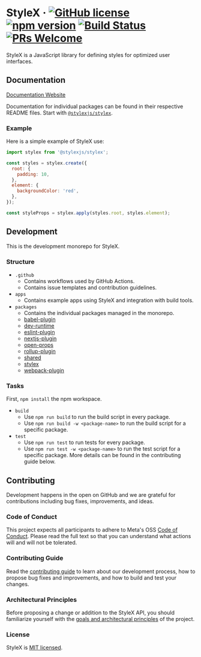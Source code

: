 # StyleX &middot; [![GitHub license](https://img.shields.io/badge/license-MIT-blue.svg)](https://github.com/facebook/stylex/blob/main/LICENSE) [![npm version](https://img.shields.io/npm/v/@stylexjs/stylex.svg?style=flat)](https://www.npmjs.com/package/@stylexjs/stylex) [![Build Status](https://github.com/facebook/stylex/workflows/tests/badge.svg)](https://github.com/facebook/stylex/actions) [![PRs Welcome](https://img.shields.io/badge/PRs-welcome-brightgreen.svg)](https://github.com/facebook/stylex/blob/main/.github/CONTRIBUTING.md)

StyleX is a JavaScript library for defining styles for optimized user
interfaces.

## Documentation

[Documentation Website](https://stylexjs.com)

Documentation for individual packages can be found in their respective README
files. Start with
[`@stylexjs/stylex`](https://github.com/facebook/stylex/blob/main/packages/stylex).

### Example

Here is a simple example of StyleX use:

```js
import stylex from '@stylexjs/stylex';

const styles = stylex.create({
  root: {
    padding: 10,
  },
  element: {
    backgroundColor: 'red',
  },
});

const styleProps = stylex.apply(styles.root, styles.element);
```

## Development

This is the development monorepo for StyleX.

### Structure

- `.github`
  - Contains workflows used by GitHub Actions.
  - Contains issue templates and contribution guidelines.
- `apps`
  - Contains example apps using StyleX and integration with build tools.
- `packages`
  - Contains the individual packages managed in the monorepo.
  - [babel-plugin](https://github.com/facebook/stylex/blob/main/packages/babel-plugin)
  - [dev-runtime](https://github.com/facebook/stylex/blob/main/packages/dev-runtime)
  - [eslint-plugin](https://github.com/facebook/stylex/blob/main/packages/eslint-plugin)
  - [nextjs-plugin](https://github.com/facebook/stylex/blob/main/packages/nextjs-plugin)
  - [open-props](https://github.com/facebook/stylex/blob/main/packages/open-props)
  - [rollup-plugin](https://github.com/facebook/stylex/blob/main/packages/rollup-plugin)
  - [shared](https://github.com/facebook/stylex/blob/main/packages/shared)
  - [stylex](https://github.com/facebook/stylex/blob/main/packages/stylex)
  - [webpack-plugin](https://github.com/facebook/stylex/blob/main/packages/webpack-plugin)

### Tasks

First, `npm install` the npm workspace.

- `build`
  - Use `npm run build` to run the build script in every package.
  - Use `npm run build -w <package-name>` to run the build script for a specific
    package.
- `test`
  - Use `npm run test` to run tests for every package.
  - Use `npm run test -w <package-name>` to run the test script for a specific
    package. More details can be found in the contributing guide below.

## Contributing

Development happens in the open on GitHub and we are grateful for contributions
including bug fixes, improvements, and ideas.

### Code of Conduct

This project expects all participants to adhere to Meta's OSS
[Code of Conduct](https://opensource.fb.com/code-of-conduct/). Please read
the full text so that you can understand what actions will and will not be
tolerated.

### Contributing Guide

Read the
[contributing guide](https://github.com/facebook/stylex/blob/main/.github/CONTRIBUTING.md)
to learn about our development process, how to propose bug fixes and
improvements, and how to build and test your changes.

### Architectural Principles

Before proposing a change or addition to the StyleX API, you should familiarize
yourself with the
[goals and architectural principles](https://stylexjs.com/docs/learn/thinking-in-stylex/)
of the project.

### License

StyleX is [MIT licensed](./LICENSE).
